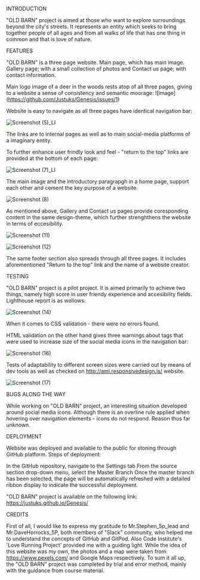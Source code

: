 
INTRODUCTION

"OLD BARN" project is aimed at those who want to explore surroundings beyond the city's streets.
It represents an entity which seeks to bring together people of all ages and from all walks of life that has one thing in common and that is love of nature.

FEATURES

"OLD BARN" is a three page website.
Main page, which has main image. Gallery page; with a small collection of photos and Contact us page;
with contact information.

Main logo image of a deer in the woods rests atop of all three pages, giving to a website a sense of consistency and semantic moorage:
![image]
(https://github.com/Justuks/Genesis/issues/1)


Website is easy to navigate as all three pages have identical navigation bar: 

![Screenshot (5)_LI](https://user-images.githubusercontent.com/93588907/146752744-c0af527c-a2b0-4c2d-abff-cdb5ee98baca.jpg)



The links are to internal pages as well as to main social-media platforms of a imaginary entity.


To further enhance user frindly look and feel - "return to the top" links are provided at the bottom of each page:


![Screenshot (7)_LI](https://user-images.githubusercontent.com/93588907/146753435-36f3c5fe-f07f-4a26-a5c2-6ce90553c56b.jpg)




The main image and the introductory paragrapgh in a home page, support each other and cement the key purpose of a website.


![Screenshot (8)](https://user-images.githubusercontent.com/93588907/146755090-4219dfa2-80de-4b20-b21d-27a1ea111e59.png)




As mentioned above, Gallery and Contact us pages provide coresponding content in the same design-theme, which further strenghthens the website in terms of eccesibility.


![Screenshot (11)](https://user-images.githubusercontent.com/93588907/146756934-8ee8ec26-e87c-422b-888c-167236bf36e0.png)





![Screenshot (12)](https://user-images.githubusercontent.com/93588907/146757184-a0dc4abc-5ad7-42a0-a7dc-1556d4831ce4.png)


The same footer section also spreads through all three pages. 
It includes aforementioned "Return to the top" link and the name of a website creator.


TESTING

"OLD BARN" project is a pilot project. It is aimed primarily to achieve two things, namely high score in user friendy experience and accesibility fields.
Lighthouse report is as wollows:

![Screenshot (14)](https://user-images.githubusercontent.com/93588907/146759049-de5596e0-a7ff-419b-aa49-261925c58cc1.png)



When it comes to CSS validation - there were no errors found.

HTML validation on the other hand gives three warnings about tags that were used to increase size of the social media icons in the navigation bar:


![Screenshot (16)](https://user-images.githubusercontent.com/93588907/146760000-8edc4383-892e-4fb0-be03-c25c41f3a9a6.png)


Tests of adaptability to different screen sizes were carried out by means of dev tools as well as checked on http://ami.responsivedesign.is/ website.

![Screenshot (17)](https://user-images.githubusercontent.com/93588907/146774652-f6c3cec3-06e1-4a71-87bc-684955e7380f.png)



BUGS ALONG THE WAY

While working on "OLD BARN" project, an interesting situation developed around social media icons. 
Although there is an overline rule applied when hovering over navigation elements - icons do not respond. Reason thus far unknown.


DEPLOYMENT

Website was deployed and available to the public for stoning through GitHub platform.
Steps of deployment: 

In the GitHub repository, navigate to the Settings tab
From the source section drop-down menu, select the Master Branch
Once the master branch has been selected, the page will be automatically refreshed with a detailed ribbon display to indicate the successful deployment.

"OLD BARN" project is available on the following link:
https://justuks.github.io/Genesis/



CREDITS

First of all, I would like to express my gratitude to Mr.Stephen_5p_lead and Mr.DaveHorrocks_5P, both members of "Slack" community, who helped me to understand the concepts of GitHub and GitPod.
Also Code Institute's 'Love Running Project' provided me with a guiding light.
While the idea of this website was my own, the photos and a map were taken from: https://www.pexels.com/ and Google Maps respectively.
To sum it all up, the "OLD BARN" project was completed by trial and error method, mainly with the guidance from course material.
















